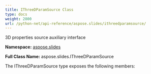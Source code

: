 ```yaml
---
title: IThreeDParamSource Class
type: docs
weight: 2800
url: /python-net/api-reference/aspose.slides/ithreedparamsource/
---
```


3D properties source auxiliary interface

**Namespace:** [aspose.slides](/slides/python-net/api-reference/aspose.slides/)

**Full Class Name:** aspose.slides.IThreeDParamSource



The IThreeDParamSource type exposes the following members:
